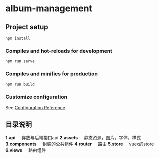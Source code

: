 # album-management

## Project setup
```
npm install
```

### Compiles and hot-reloads for development
```
npm run serve
```

### Compiles and minifies for production
```
npm run build
```

### Customize configuration
See [Configuration Reference](https://cli.vuejs.org/config/).

## 目录说明
**1.api**
&nbsp;&nbsp;&nbsp;&nbsp;存放与后端接口api
**2.assets**
&nbsp;&nbsp;&nbsp;&nbsp;静态资源，图片，字体，样式
**3.components**
&nbsp;&nbsp;&nbsp;&nbsp;封装的公共组件
**4.router**
&nbsp;&nbsp;&nbsp;&nbsp;路由
**5.store**
&nbsp;&nbsp;&nbsp;&nbsp;vuex的store
**6.views**
&nbsp;&nbsp;&nbsp;&nbsp;路由组件
